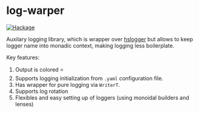 log-warper
==========

[![Hackage](https://img.shields.io/hackage/v/log-warper.svg)](https://hackage.haskell.org/package/log-warper)

Auxilary logging library, which is wrapper over
[hslogger](http://hackage.haskell.org/package/hslogger) but allows
to keep logger name into monadic context, making logging less boilerplate.

Key features:

1. Output is colored :star:
2. Supports logging initialization from `.yaml` configuration file.
3. Has wrapper for pure logging via `WriterT`.
4. Supports log rotation
5. Flexibles and easy setting up of loggers (using monoidal builders and lenses)
